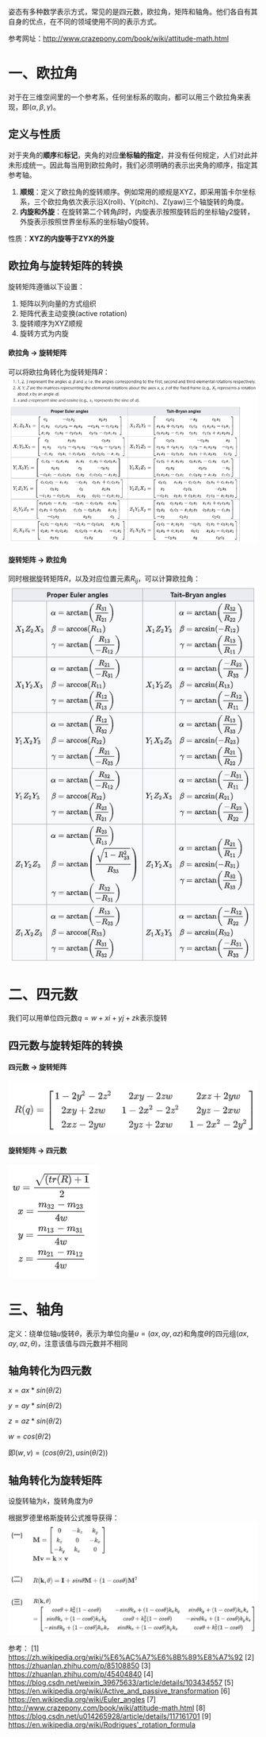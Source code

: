 姿态有多种数学表示方式，常见的是四元数，欧拉角，矩阵和轴角。他们各自有其自身的优点，在不同的领域使用不同的表示方式。

参考网址：http://www.crazepony.com/book/wiki/attitude-math.html

# 一、欧拉角

对于在三维空间里的一个参考系，任何坐标系的取向，都可以用三个欧拉角来表现，即($\alpha,\beta,\gamma$)。

## 定义与性质
对于夹角的**顺序**和**标记**，夹角的对应**坐标轴的指定**，并没有任何规定，人们对此并未形成统一。因此每当用到欧拉角时，我们必须明确的表示出夹角的顺序，指定其参考轴。

1. **顺规**：定义了欧拉角的旋转顺序。例如常用的顺规是XYZ，即采用笛卡尔坐标系，三个欧拉角依次表示沿X(roll)、Y(pitch)、Z(yaw)三个轴旋转的角度。
2. **内旋和外旋**：在旋转第二个转角$\beta$时，内旋表示按照旋转后的坐标轴y2旋转，外旋表示按照世界坐标系的坐标轴y0旋转。

性质：**XYZ的内旋等于ZYX的外旋**

## 欧拉角与旋转矩阵的转换

旋转矩阵遵循以下设置：
1. 矩阵以列向量的方式组织
2. 矩阵代表主动变换(active rotation)
3. 旋转顺序为XYZ顺规
4. 旋转方式为内旋

#### 欧拉角 -> 旋转矩阵
可以将欧拉角转化为旋转矩阵$R$：
![欧拉角转化为旋转矩阵](./pictures/欧拉角转化为旋转矩阵.png)

#### 旋转矩阵 -> 欧拉角
同时根据旋转矩阵$R$，以及对应位置元素$R_{ij}$，可以计算欧拉角：
![旋转矩阵求欧拉角](./pictures/旋转矩阵求欧拉角.png)

# 二、四元数

我们可以用单位四元数$q=w+xi+yj+zk$表示旋转

## 四元数与旋转矩阵的转换

#### 四元数 -> 旋转矩阵

![四元数求旋转矩阵](./pictures/四元数求旋转矩阵.png)

#### 旋转矩阵 -> 四元数

![旋转矩阵求四元数](./pictures/旋转矩阵求四元数.png)


# 三、轴角
定义：绕单位轴$u$旋转$\theta$，表示为单位向量$u=(ax,ay,az)$和角度$\theta$的四元组$(ax,ay,az,\theta)$，注意该值与四元数并不相同

## 轴角转化为四元数

$x = ax * sin(\theta/2)$

$y = ay * sin(\theta/2)$

$z = az * sin(\theta/2)$

$w = cos(\theta/2)$

即$(w,v)=(cos(\theta/2), usin(\theta/2))$

## 轴角转化为旋转矩阵

设旋转轴为$k$，旋转角度为$\theta$

根据罗德里格斯旋转公式推导获得：
![轴角求旋转矩阵](./pictures/轴角求旋转矩阵.png)

参考：
[1] https://zh.wikipedia.org/wiki/%E6%AC%A7%E6%8B%89%E8%A7%92
[2] https://zhuanlan.zhihu.com/p/85108850
[3] https://zhuanlan.zhihu.com/p/45404840
[4] https://blog.csdn.net/weixin_39675633/article/details/103434557
[5] https://en.wikipedia.org/wiki/Active_and_passive_transformation
[6] https://en.wikipedia.org/wiki/Euler_angles
[7] http://www.crazepony.com/book/wiki/attitude-math.html
[8] https://blog.csdn.net/u014265928/article/details/117161701
[9] https://en.wikipedia.org/wiki/Rodrigues'_rotation_formula
